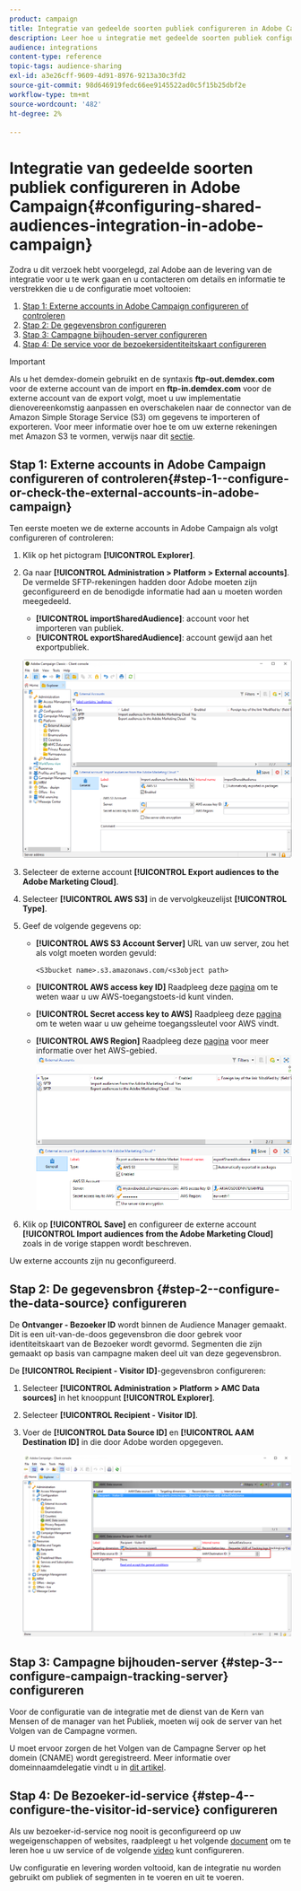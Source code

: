```yaml
---
product: campaign
title: Integratie van gedeelde soorten publiek configureren in Adobe Campaign
description: Leer hoe u integratie met gedeelde soorten publiek configureert
audience: integrations
content-type: reference
topic-tags: audience-sharing
exl-id: a3e26cff-9609-4d91-8976-9213a30c3fd2
source-git-commit: 98d646919fedc66ee9145522ad0c5f15b25dbf2e
workflow-type: tm+mt
source-wordcount: '482'
ht-degree: 2%

---
```


# Integratie van gedeelde soorten publiek configureren in Adobe Campaign{#configuring-shared-audiences-integration-in-adobe-campaign}

Zodra u dit verzoek hebt voorgelegd, zal Adobe aan de levering van de integratie voor u te werk gaan en u contacteren om details en informatie te verstrekken die u de configuratie moet voltooien:

1. [Stap 1: Externe accounts in Adobe Campaign configureren of controleren](#step-1--configure-or-check-the-external-accounts-in-adobe-campaign)
1. [Stap 2: De gegevensbron configureren](#step-2--configure-the-data-source)
1. [Stap 3: Campagne bijhouden-server configureren](#step-3--configure-campaign-tracking-server)
1. [Stap 4: De service voor de bezoekersidentiteitskaart configureren](#step-4--configure-the-visitor-id-service)

>[!IMPORTANT]
>
>Als u het demdex-domein gebruikt en de syntaxis **ftp-out.demdex.com** voor de externe account van de import en **ftp-in.demdex.com** voor de externe account van de export volgt, moet u uw implementatie dienovereenkomstig aanpassen en overschakelen naar de connector van de Amazon Simple Storage Service (S3) om gegevens te importeren of exporteren. Voor meer informatie over hoe te om uw externe rekeningen met Amazon S3 te vormen, verwijs naar dit [sectie](../../integrations/using/configuring-shared-audiences-integration-in-adobe-campaign.md#step-1--configure-or-check-the-external-accounts-in-adobe-campaign).

## Stap 1: Externe accounts in Adobe Campaign configureren of controleren{#step-1--configure-or-check-the-external-accounts-in-adobe-campaign}

Ten eerste moeten we de externe accounts in Adobe Campaign als volgt configureren of controleren:

1. Klik op het pictogram **[!UICONTROL Explorer]**.
1. Ga naar **[!UICONTROL Administration > Platform > External accounts]**. De vermelde SFTP-rekeningen hadden door Adobe moeten zijn geconfigureerd en de benodigde informatie had aan u moeten worden meegedeeld.

   * **[!UICONTROL importSharedAudience]**: account voor het importeren van publiek.
   * **[!UICONTROL exportSharedAudience]**: account gewijd aan het exportpubliek.

   ![](assets/aam_config_1.png)

1. Selecteer de externe account **[!UICONTROL Export audiences to the Adobe Marketing Cloud]**.

1. Selecteer **[!UICONTROL AWS S3]** in de vervolgkeuzelijst **[!UICONTROL Type]**.

1. Geef de volgende gegevens op:

   * **[!UICONTROL AWS S3 Account Server]**
URL van uw server, zou het als volgt moeten worden gevuld:

      ```
      <S3bucket name>.s3.amazonaws.com/<s3object path>
      ```

   * **[!UICONTROL AWS access key ID]**
Raadpleeg deze  [pagina](https://docs.aws.amazon.com/general/latest/gr/aws-sec-cred-types.html#access-keys-and-secret-access-keys)  om te weten waar u uw AWS-toegangstoets-id kunt vinden.

   * **[!UICONTROL Secret access key to AWS]**
Raadpleeg deze  [pagina](https://aws.amazon.com/fr/blogs/security/wheres-my-secret-access-key/) om te weten waar u uw geheime toegangssleutel voor AWS vindt.

   * **[!UICONTROL AWS Region]**
Raadpleeg deze  [pagina](https://aws.amazon.com/about-aws/global-infrastructure/regions_az/) voor meer informatie over het AWS-gebied.
   ![](assets/aam_config_2.png)

1. Klik op **[!UICONTROL Save]** en configureer de externe account **[!UICONTROL Import audiences from the Adobe Marketing Cloud]** zoals in de vorige stappen wordt beschreven.

Uw externe accounts zijn nu geconfigureerd.

## Stap 2: De gegevensbron {#step-2--configure-the-data-source} configureren

De **Ontvanger - Bezoeker ID** wordt binnen de Audience Manager gemaakt. Dit is een uit-van-de-doos gegevensbron die door gebrek voor identiteitskaart van de Bezoeker wordt gevormd. Segmenten die zijn gemaakt op basis van campagne maken deel uit van deze gegevensbron.

De **[!UICONTROL Recipient - Visitor ID]**-gegevensbron configureren:

1. Selecteer **[!UICONTROL Administration > Platform > AMC Data sources]** in het knooppunt **[!UICONTROL Explorer]**.
1. Selecteer **[!UICONTROL Recipient - Visitor ID]**.
1. Voer de **[!UICONTROL Data Source ID]** en **[!UICONTROL AAM Destination ID]** in die door Adobe worden opgegeven.

   ![](assets/aam_config_3.png)

## Stap 3: Campagne bijhouden-server {#step-3--configure-campaign-tracking-server} configureren

Voor de configuratie van de integratie met de dienst van de Kern van Mensen of de manager van het Publiek, moeten wij ook de server van het Volgen van de Campagne vormen.

U moet ervoor zorgen de het Volgen van de Campagne Server op het domein (CNAME) wordt geregistreerd. Meer informatie over domeinnaamdelegatie vindt u in [dit artikel](https://helpx.adobe.com/nl/campaign/kb/domain-name-delegation.html).

## Stap 4: De Bezoeker-id-service {#step-4--configure-the-visitor-id-service} configureren

Als uw bezoeker-id-service nog nooit is geconfigureerd op uw wegeigenschappen of websites, raadpleegt u het volgende [document](https://experienceleague.adobe.com/docs/id-service/using/implementation/setup-aam-analytics.html) om te leren hoe u uw service of de volgende [video](https://helpx.adobe.com/marketing-cloud/how-to/email-marketing.html#step-two) kunt configureren.

Uw configuratie en levering worden voltooid, kan de integratie nu worden gebruikt om publiek of segmenten in te voeren en uit te voeren.
